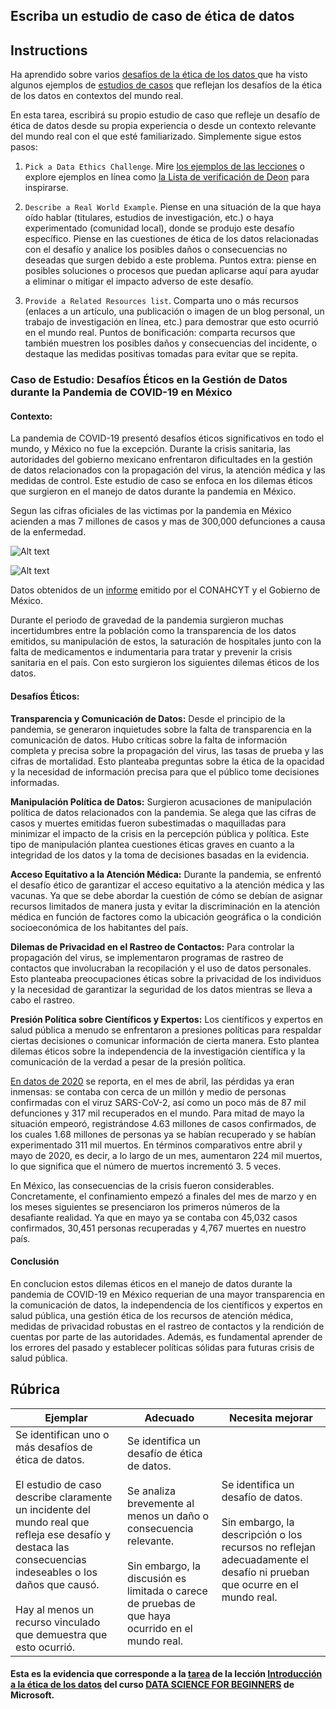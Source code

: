 ## Escriba un estudio de caso de ética de datos

## Instructions

Ha aprendido sobre varios [desafíos de la ética de los datos ](README.md#2-ethics-challenges) que ha visto algunos ejemplos de [estudios de casos](README.md#3-case-studies) que reflejan los desafíos de la ética de los datos en contextos del mundo real.

En esta tarea, escribirá su propio estudio de caso que refleje un desafío de ética de datos desde su propia experiencia o desde un contexto relevante del mundo real con el que esté familiarizado. Simplemente sigue estos pasos:

1. `Pick a Data Ethics Challenge`. Mire [los ejemplos de las lecciones](README.md#2-ethics-challenges) o explore ejemplos en línea como [ la Lista de verificación de Deon](https://deon.drivendata.org/examples/) para inspirarse.

2. `Describe a Real World Example`. Piense en una situación de la que haya oído hablar (titulares, estudios de investigación, etc.) o haya experimentado (comunidad local), donde se produjo este desafío específico. Piense en las cuestiones de ética de los datos relacionadas con el desafío y analice los posibles daños o consecuencias no deseadas que surgen debido a este problema. Puntos extra: piense en posibles soluciones o procesos que puedan aplicarse aquí para ayudar a eliminar o mitigar el impacto adverso de este desafío.

3. `Provide a Related Resources list`. Comparta uno o más recursos (enlaces a un artículo, una publicación o imagen de un blog personal, un trabajo de investigación en línea, etc.) para demostrar que esto ocurrió en el mundo real. Puntos de bonificación: comparta recursos que también muestren los posibles daños y consecuencias del incidente, o destaque las medidas positivas tomadas para evitar que se repita.

### Caso de Estudio: Desafíos Éticos en la Gestión de Datos durante la Pandemia de COVID-19 en México

<h4>Contexto:</h4>
La pandemia de COVID-19 presentó desafíos éticos significativos en todo el mundo, y México no fue la excepción. Durante la crisis sanitaria, las autoridades del gobierno mexicano enfrentaron dificultades en la gestión de datos relacionados con la propagación del virus, la atención médica y las medidas de control. Este estudio de caso se enfoca en los dilemas éticos que surgieron en el manejo de datos durante la pandemia en México.

Segun las cifras oficiales de las victimas por la pandemia en México acienden a mas 7 millones de casos y mas de 300,000 defunciones a causa de la enfermedad.

![Alt text](./img/image-1.png)

![Alt text](./img/image2.png)

Datos obtenidos de un <a href="https://datos.covid-19.conacyt.mx/#DOView">informe</a> emitido por el CONAHCYT y el Gobierno de México.

Durante el periodo de gravedad de la pandemia surgieron muchas incertidumbres entre la población como la transparencia de los datos emitidos, su manipulación de estos, la saturación de hospitales junto con la falta de medicamentos e indumentaria para tratar y prevenir la crisis sanitaria en el país. Con esto surgieron los siguientes dilemas éticos de los datos.

<h4>Desafíos Éticos:</h4>

<strong>Transparencia y Comunicación de Datos:</strong> Desde el principio de la pandemia, se generaron inquietudes sobre la falta de transparencia en la comunicación de datos. Hubo críticas sobre la falta de información completa y precisa sobre la propagación del virus, las tasas de prueba y las cifras de mortalidad. Esto planteaba preguntas sobre la ética de la opacidad y la necesidad de información precisa para que el público tome decisiones informadas.

<strong>Manipulación Política de Datos:</strong> Surgieron acusaciones de manipulación política de datos relacionados con la pandemia. Se alega que las cifras de casos y muertes emitidas fueron subestimadas o maquilladas para minimizar el impacto de la crisis en la percepción pública y política. Este tipo de manipulación plantea cuestiones éticas graves en cuanto a la integridad de los datos y la toma de decisiones basadas en la evidencia.

<strong>Acceso Equitativo a la Atención Médica:</strong> Durante la pandemia, se enfrentó el desafío ético de garantizar el acceso equitativo a la atención médica y las vacunas. Ya que se debe abordar la cuestión de cómo se debían de asignar recursos limitados de manera justa y evitar la discriminación en la atención médica en función de factores como la ubicación geográfica o la condición socioeconómica de los habitantes del país.

<strong>Dilemas de Privacidad en el Rastreo de Contactos:</strong> Para controlar la propagación del virus, se implementaron programas de rastreo de contactos que involucraban la recopilación y el uso de datos personales. Esto planteaba preocupaciones éticas sobre la privacidad de los individuos y la necesidad de garantizar la seguridad de los datos mientras se lleva a cabo el rastreo.

<strong>Presión Política sobre Científicos y Expertos:</strong> Los científicos y expertos en salud pública a menudo se enfrentaron a presiones políticas para respaldar ciertas decisiones o comunicar información de cierta manera. Esto plantea dilemas éticos sobre la independencia de la investigación científica y la comunicación de la verdad a pesar de la presión política.

<a href="https://repositorio.lasalle.mx/bitstream/handle/lasalle/2074/LA%20CRISIS%20OCASIONADA%20POR%20LA%20COVID-19%20Y%20SUS%20EFECTOS%20EN%20EL%20EMPLEO%20Y%20LA%20POBREZA.pdf?sequence=1&isAllowed=y">En datos de 2020</a> se reporta, en el mes de abril, las pérdidas ya eran inmensas: se contaba con cerca de un millón y medio de personas confirmadas con el viruz SARS-CoV-2, así como un poco más de 87 mil defunciones y 317 mil recuperados en el mundo. Para mitad de mayo la situación empeoró, registrándose 4.63 millones de casos confirmados, de los cuales 1.68 millones de personas ya se habían recuperado y se habían experimentado 311 mil muertos. En términos comparativos entre abril y mayo de 2020, es decir, a lo largo de un mes, aumentaron 224 mil muertos, lo que significa que el número de muertos incrementó 3. 5 veces.

En México, las consecuencias de la crisis fueron considerables. Concretamente, el confinamiento empezó a finales del mes de marzo y en los meses siguientes se presenciaron los primeros números de la desafiante realidad. Ya que en mayo ya se contaba con 45,032 casos confirmados, 30,451 personas recuperadas y 4,767 muertes en nuestro país. 

<h4>Conclusión</h4>

En conclucion estos dilemas éticos en el manejo de datos durante la pandemia de COVID-19 en México requerian de una mayor transparencia en la comunicación de datos, la independencia de los científicos y expertos en salud pública, una gestión ética de los recursos de atención médica, medidas de privacidad robustas en el rastreo de contactos y la rendición de cuentas por parte de las autoridades. Además, es fundamental aprender de los errores del pasado y establecer políticas sólidas para futuras crisis de salud pública.


## Rúbrica

Ejemplar | Adecuado | Necesita mejorar
--- | --- | -- |
Se identifican uno o más desafíos de ética de datos. <br/><br/>El estudio de caso describe claramente un incidente del mundo real que refleja ese desafío y destaca las consecuencias indeseables o los daños que causó. <br/><br/>Hay al menos un recurso vinculado que demuestra que esto ocurrió. | Se identifica un desafío de ética de datos. <br/><br/> Se analiza brevemente al menos un daño o consecuencia relevante. <br/><br/> Sin embargo, la discusión es limitada o carece de pruebas de que haya ocurrido en el mundo real. | Se identifica un desafío de datos. <br/><br/> Sin embargo, la descripción o los recursos no reflejan adecuadamente el desafío ni prueban que ocurre en el mundo real. |

#### Esta es la evidencia que corresponde a la <a href="https://github.com/microsoft/Data-Science-For-Beginners/blob/main/1-Introduction/02-ethics/assignment.md">tarea</a> de la lección <a href="https://github.com/microsoft/Data-Science-For-Beginners/blob/main/1-Introduction/02-ethics/README.md">Introducción a la ética de los datos</a> del curso <a href="https://github.com/microsoft/Data-Science-For-Beginners/tree/main"> DATA SCIENCE FOR BEGINNERS</a> de Microsoft.